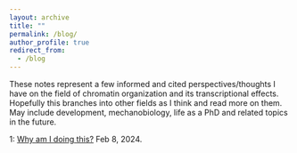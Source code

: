 ```yaml
---
layout: archive
title: ""
permalink: /blog/
author_profile: true
redirect_from:
  - /blog
---
```


These notes represent a few informed and cited perspectives/thoughts I have on the field of chromatin organization and its transcriptional effects. Hopefully this branches into other fields as I think and read more on them. May include development, mechanobiology, life as a PhD and related topics in the future.

1: [Why am I doing this?](../_pages/blog1.md) Feb 8, 2024.
